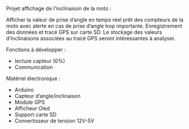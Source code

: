 Projet affichage de l'inclinaison de la moto :

Afficher la valeur de prise d’angle en temps réel prêt des compteurs de la moto 
avec alerte en cas de prise d’angle trop importante.
Enregistrement des données et tracé GPS sur carte SD.
Le stockage des valeurs d’inclinaisons associées au tracé GPS seront intéressantes à analyser.

Fonctions à développer :
- lecture capteur (0%)
- Communication

Matériel électronique :

-	Arduino
-	Capteur d’angle/inclinaison
-	Module GPS
-	Afficheur Oled
-	Support carte SD
- Convertisseur de tension 12V-5V
